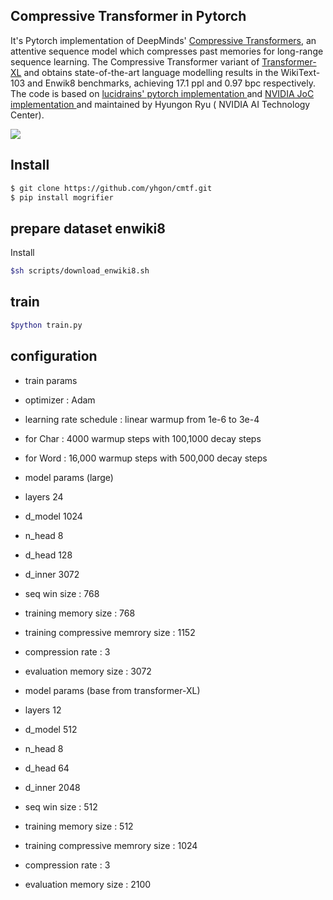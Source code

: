 

## Compressive Transformer in Pytorch

It's Pytorch implementation of DeepMinds' <a href="https://arxiv.org/abs/1911.05507">Compressive Transformers</a>, an attentive sequence model which compresses past memories for long-range sequence learning.   The Compressive Transformer variant of <a href="https://arxiv.org/abs/1901.02860"> Transformer-XL</a> and obtains state-of-the-art language modelling results in the WikiText-103 and Enwik8 benchmarks, achieving 17.1 ppl and 0.97 bpc respectively. The code is based on <a href ="https://github.com/lucidrains/compressive-transformer-pytorch"> lucidrains' pytorch implementation </a> and  <a href="https://github.com/NVIDIA/DeepLearningExamples/tree/master/PyTorch/LanguageModeling/Transformer-XL/pytorch"> NVIDIA JoC implementation </a> and maintained by Hyungon Ryu ( NVIDIA AI Technology Center).


<img src="./memory.png"></img>



## Install

```bash
$ git clone https://github.com/yhgon/cmtf.git 
$ pip install mogrifier
```


## prepare dataset enwiki8 

Install
```bash
$sh scripts/download_enwiki8.sh
```
## train 

 ```bash
 $python train.py
 ```

## configuration 
- train params 
 - optimizer : Adam
 - learning rate schedule : linear warmup from 1e-6 to 3e-4
  - for Char : 4000 warmup steps with 100,1000 decay steps
  - for Word : 16,000 warmup steps with 500,000 decay steps
- model params (large)
 - layers 24 
 - d_model 1024 
 - n_head 8
 - d_head 128
 - d_inner 3072  
 - seq win size : 768 
 - training memory size : 768
 - training compressive memrory size :  1152
 - compression rate : 3
 - evaluation memory size : 3072  
 
- model params (base from transformer-XL)
 - layers 12 
 - d_model 512
 - n_head 8
 - d_head 64
 - d_inner 2048
 - seq win size : 512 
 - training memory size : 512
 - training compressive memrory size :  1024
 - compression rate : 3
 - evaluation memory size : 2100 

